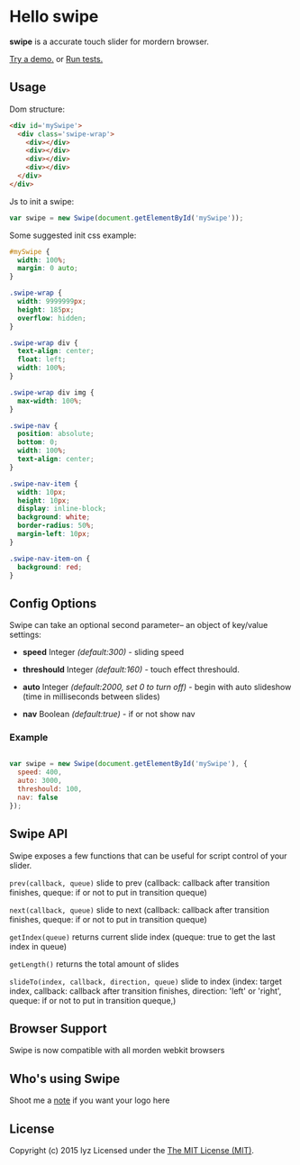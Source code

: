 Hello swipe
=========
**swipe** is a accurate touch slider for mordern browser.

[Try a demo.](http://7li.github.io/components/swipe/) or 
[Run tests.](http://7li.github.io/components/swipe/test/)

## Usage
Dom structure:

``` html
<div id='mySwipe'>
  <div class='swipe-wrap'>
    <div></div>
    <div></div>
    <div></div>
    <div></div>
  </div>
</div>
```

Js to init a swipe:

``` js
var swipe = new Swipe(document.getElementById('mySwipe'));
```

Some suggested init css example:

``` css
#mySwipe {
  width: 100%;
  margin: 0 auto;
}

.swipe-wrap {
  width: 9999999px;
  height: 185px;
  overflow: hidden;
}

.swipe-wrap div {
  text-align: center;
  float: left;
  width: 100%;
}

.swipe-wrap div img {
  max-width: 100%;
}

.swipe-nav {
  position: absolute;
  bottom: 0;
  width: 100%;
  text-align: center;
}

.swipe-nav-item {
  width: 10px;
  height: 10px;
  display: inline-block;
  background: white;
  border-radius: 50%;
  margin-left: 10px;
}

.swipe-nav-item-on {
  background: red;
}
```

## Config Options

Swipe can take an optional second parameter– an object of key/value settings:

- **speed** Integer *(default:300)* - sliding speed

-	**threshould** Integer *(default:160)* - touch effect threshould.

- **auto** Integer *(default:2000, set 0 to turn off)* - begin with auto slideshow (time in milliseconds between slides)
- **nav** Boolean *(default:true)* - if or not show nav

### Example

``` js

var swipe = new Swipe(document.getElementById('mySwipe'), {
  speed: 400,
  auto: 3000,
  threshould: 100,
  nav: false
});

```

## Swipe API

Swipe exposes a few functions that can be useful for script control of your slider.

`prev(callback, queue)` slide to prev (callback: callback after transition finishes, queque: if or not to put in transition queque)

`next(callback, queue)` slide to next (callback: callback after transition finishes, queque: if or not to put in transition queque)

`getIndex(queue)` returns current slide index (queque: true to get the last index in queue)

`getLength()` returns the total amount of slides

`slideTo(index, callback, direction, queue)` slide to index  (index: target index, callback: callback after transition finishes, direction: 'left' or 'right', queque: if or not to put in transition queque,)

## Browser Support
Swipe is now compatible with all morden webkit browsers

## Who's using Swipe
Shoot me a [note](mailto:702368372atqqcom) if you want your logo here

## License
Copyright (c) 2015 lyz Licensed under the [The MIT License (MIT)](http://opensource.org/licenses/MIT).
